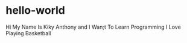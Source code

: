 # hello-world

Hi
My Name Is Kiky Anthony and I Wan;t To Learn Programming
I Love Playing Basketball
